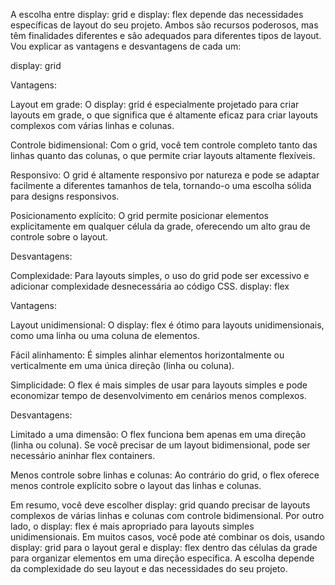 A escolha entre display: grid e display: flex depende das necessidades específicas de layout do seu projeto. Ambos são recursos poderosos, mas têm finalidades diferentes e são adequados para diferentes tipos de layout. Vou explicar as vantagens e desvantagens de cada um:

display: grid

Vantagens:

Layout em grade: O display: grid é especialmente projetado para criar layouts em grade, o que significa que é altamente eficaz para criar layouts complexos com várias linhas e colunas.

Controle bidimensional: Com o grid, você tem controle completo tanto das linhas quanto das colunas, o que permite criar layouts altamente flexíveis.

Responsivo: O grid é altamente responsivo por natureza e pode se adaptar facilmente a diferentes tamanhos de tela, tornando-o uma escolha sólida para designs responsivos.

Posicionamento explícito: O grid permite posicionar elementos explicitamente em qualquer célula da grade, oferecendo um alto grau de controle sobre o layout.

Desvantagens:

Complexidade: Para layouts simples, o uso do grid pode ser excessivo e adicionar complexidade desnecessária ao código CSS.
display: flex

Vantagens:

Layout unidimensional: O display: flex é ótimo para layouts unidimensionais, como uma linha ou uma coluna de elementos.

Fácil alinhamento: É simples alinhar elementos horizontalmente ou verticalmente em uma única direção (linha ou coluna).

Simplicidade: O flex é mais simples de usar para layouts simples e pode economizar tempo de desenvolvimento em cenários menos complexos.

Desvantagens:

Limitado a uma dimensão: O flex funciona bem apenas em uma direção (linha ou coluna). Se você precisar de um layout bidimensional, pode ser necessário aninhar flex containers.

Menos controle sobre linhas e colunas: Ao contrário do grid, o flex oferece menos controle explícito sobre o layout das linhas e colunas.

Em resumo, você deve escolher display: grid quando precisar de layouts complexos de várias linhas e colunas com controle bidimensional. Por outro lado, o display: flex é mais apropriado para layouts simples unidimensionais. Em muitos casos, você pode até combinar os dois, usando display: grid para o layout geral e display: flex dentro das células da grade para organizar elementos em uma direção específica. A escolha depende da complexidade do seu layout e das necessidades do seu projeto.
